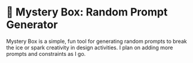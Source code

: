 # 🎩 Mystery Box: Random Prompt Generator

Mystery Box is a simple, fun tool for generating random prompts to break the ice or spark creativity in design activities. I plan on adding more prompts and constraints as I go.

